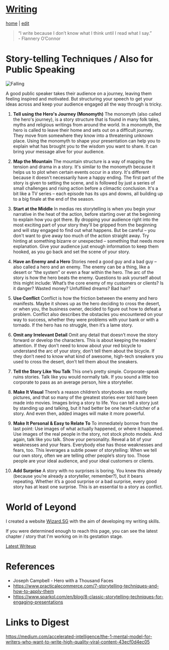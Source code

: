 # [Writing](https://alwinwoo.github.io/pages/writing.html)
[home](https://alwinwoo.github.io/) | [edit](https://github.com/alwinwoo/alwinwoo.github.io/edit/master/pages/writing.md)

> “I write because I don’t know what I think until I read what I say.”<br>- Flannery O’Connor

# Story-telling Techniques / Also for Public Speaking

![Falling](http://cloud-files-cdn.sparkol.com/website-spk/inmediasres.png)

A good public speaker takes their audience on a journey, leaving them feeling inspired and motivated. But structuring your speech to get your ideas across and keep your audience engaged all the way through is tricky.

1. **Tell using the Hero's Journey (Monomyth)**
The monomyth (also called the hero's journey), is a story structure that is found in many folk tales, myths and religious writings from around the world. In a monomyth, the hero is called to leave their home and sets out on a difficult journey. They move from somewhere they know into a threatening unknown place. Using the monomyth to shape your presentation can help you to explain what has brought you to the wisdom you want to share. It can bring your message alive for your audience.

2. **Map the Mountain**
The mountain structure is a way of mapping the tension and drama in a story. It's similar to the monomyth because it helps us to plot when certain events occur in a story. It's different because it doesn't necessarily have a happy ending. The first part of the story is given to setting the scene, and is followed by just a series of small challenges and rising action before a climactic conclusion. It's a bit like a TV series – each episode has its ups and downs, all building up to a big finale at the end of the season.

3. **Start at the Middle**
In medias res storytelling is when you begin your narrative in the heat of the action, before starting over at the beginning to explain how you got there. By dropping your audience right into the most exciting part of your story they'll be gripped from the beginning and will stay engaged to find out what happens. But be careful – you don't want to give away too much of the action straight away. Try hinting at something bizarre or unexpected – something that needs more explanation. Give your audience just enough information to keep them hooked, as you go back and set the scene of your story.

4. **Have an Enemy and a Hero**
Stories need a good guy and a bad guy – also called a hero and an enemy. The enemy can be a thing, like a desert or “the system” or even a fear within the hero. The arc of the story is how the hero beats the enemy. Questions to ask yourself about this might include: What’s the core enemy of my customers or clients? Is it danger? Wasted money? Unfulfilled dreams? Bad hair?

5. **Use Conflict**
Conflict is how the friction between the enemy and hero manifests. Maybe it shows up as the hero deciding to cross the desert, or when you, the business owner, decided to figure out how to defeat a problem. Conflict also describes the obstacles you encountered on your way to success, whether they were problems with your bank or with a tornado. If the hero has no struggle, then it’s a lame story.

6. **Omit any Irrelevant Detail**
Omit any detail that doesn’t move the story forward or develop the characters. This is about keeping the readers’ attention. If they don’t need to know about your red bicycle to understand the arc of your story, don’t tell them about the bicycle. If they don’t need to know what kind of awesome, high-tech sneakers you used to cross the desert, don’t tell them about the sneakers.

7. **Tell the Story Like You Talk**
This one’s pretty simple. Corporate-speak ruins stories. Talk like you would normally talk. If you sound a little too corporate to pass as an average person, hire a storyteller.

8. **Make It Visual**
There’s a reason children’s storybooks are mostly pictures, and that so many of the greatest stories ever told have been made into movies. Images bring a story to life. You can tell a story just by standing up and talking, but it had better be one heart-clutcher of a story. And even then, added images will make it more powerful.

9. **Make It Personal & Easy to Relate To**
To immediately borrow from the last point: Use images of what actually happened, or where it happened. Use images of the real people in the story, not stock photo models. And again, talk like you talk. Show your personality. Reveal a bit of your weaknesses and your fears. Everybody else has those weaknesses and fears, too. This leverages a subtle power of storytelling: When we tell our own story, often we are telling other people’s story too. Those people are your ideal audience, and your ideal customers or clients.

10. **Add Surprise**
A story with no surprises is boring. You knew this already (because you’re already a storyteller, remember?), but it bears repeating. Whether it’s a good surprise or a bad surprise, every good story has at least one surprise. This is an essential to a story as conflict.

# World of Leyond 

I created a website [Wizard.SG](https://www.wizard.sg) with the aim of developing my writing skills. 

If you were determined enough to reach this page, you can see the latest chapter / story that I'm working on in its gestation stage.

[Latest Writeup](https://github.com/alwinwoo/alwinwoo.github.io/edit/master/pages/leyond.md)

# References

* Joseph Campbell - Hero with a Thousand Faces
* https://www.practicalecommerce.com/7-storytelling-techniques-and-how-to-apply-them
* https://www.sparkol.com/en/blog/8-classic-storytelling-techniques-for-engaging-presentations

# Links to Digest

https://medium.com/accelerated-intelligence/the-1-mental-model-for-writers-who-want-to-write-high-quality-viral-content-43ecf0d4ec05
